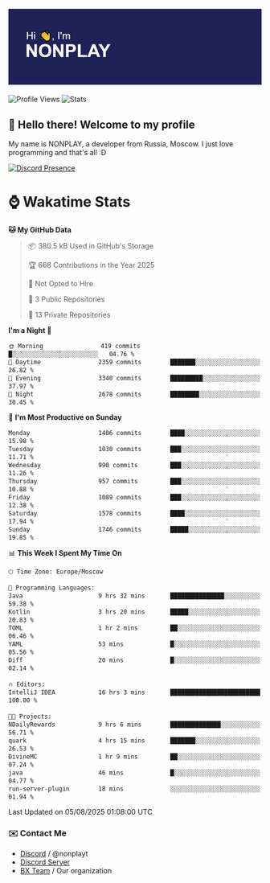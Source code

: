 ![Discord Presence](./header.png)
<br></br>
![Profile Views](https://komarev.com/ghpvc/?username=NONPLAYT&color=blue&style=for-the-badge)
![Stats](https://img.shields.io/badge/0%25-OPTIMIZED-orange?style=for-the-badge)


## :wave: Hello there! Welcome to my profile

My name is NONPLAY, a developer from Russia, Moscow. I just love programming and that's all :D

[![Discord Presence](https://lanyard.cnrad.dev/api/597087584090587177?showDisplayName=true)](https://discord.com/users/597087584090587177) 

# ⌚ Wakatime Stats

<!--START_SECTION:waka-->
**🐱 My GitHub Data** 

> 📦 380.5 kB Used in GitHub's Storage 
 > 
> 🏆 668 Contributions in the Year 2025
 > 
> 🚫 Not Opted to Hire
 > 
> 📜 3 Public Repositories 
 > 
> 🔑 13 Private Repositories 
 > 
**I'm a Night 🦉** 

```text
🌞 Morning                419 commits         █░░░░░░░░░░░░░░░░░░░░░░░░   04.76 % 
🌆 Daytime                2359 commits        ███████░░░░░░░░░░░░░░░░░░   26.82 % 
🌃 Evening                3340 commits        █████████░░░░░░░░░░░░░░░░   37.97 % 
🌙 Night                  2678 commits        ████████░░░░░░░░░░░░░░░░░   30.45 % 
```
📅 **I'm Most Productive on Sunday** 

```text
Monday                   1406 commits        ████░░░░░░░░░░░░░░░░░░░░░   15.98 % 
Tuesday                  1030 commits        ███░░░░░░░░░░░░░░░░░░░░░░   11.71 % 
Wednesday                990 commits         ███░░░░░░░░░░░░░░░░░░░░░░   11.26 % 
Thursday                 957 commits         ███░░░░░░░░░░░░░░░░░░░░░░   10.88 % 
Friday                   1089 commits        ███░░░░░░░░░░░░░░░░░░░░░░   12.38 % 
Saturday                 1578 commits        ████░░░░░░░░░░░░░░░░░░░░░   17.94 % 
Sunday                   1746 commits        █████░░░░░░░░░░░░░░░░░░░░   19.85 % 
```


📊 **This Week I Spent My Time On** 

```text
🕑︎ Time Zone: Europe/Moscow

💬 Programming Languages: 
Java                     9 hrs 32 mins       ███████████████░░░░░░░░░░   59.38 % 
Kotlin                   3 hrs 20 mins       █████░░░░░░░░░░░░░░░░░░░░   20.83 % 
TOML                     1 hr 2 mins         ██░░░░░░░░░░░░░░░░░░░░░░░   06.46 % 
YAML                     53 mins             █░░░░░░░░░░░░░░░░░░░░░░░░   05.56 % 
Diff                     20 mins             █░░░░░░░░░░░░░░░░░░░░░░░░   02.14 % 

🔥 Editors: 
IntelliJ IDEA            16 hrs 3 mins       █████████████████████████   100.00 % 

🐱‍💻 Projects: 
NDailyRewards            9 hrs 6 mins        ██████████████░░░░░░░░░░░   56.71 % 
quark                    4 hrs 15 mins       ███████░░░░░░░░░░░░░░░░░░   26.53 % 
DivineMC                 1 hr 9 mins         ██░░░░░░░░░░░░░░░░░░░░░░░   07.24 % 
java                     46 mins             █░░░░░░░░░░░░░░░░░░░░░░░░   04.77 % 
run-server-plugin        18 mins             ░░░░░░░░░░░░░░░░░░░░░░░░░   01.94 % 
```


 Last Updated on 05/08/2025 01:08:00 UTC
<!--END_SECTION:waka-->

### ✉️ Contact Me

- [Discord](https://discord.com/users/597087584090587177) / @nonplayt
- [Discord Server](https://discord.gg/qNyybSSPm5)
- [BX Team](https://github.com/BX-Team) / Our organization
